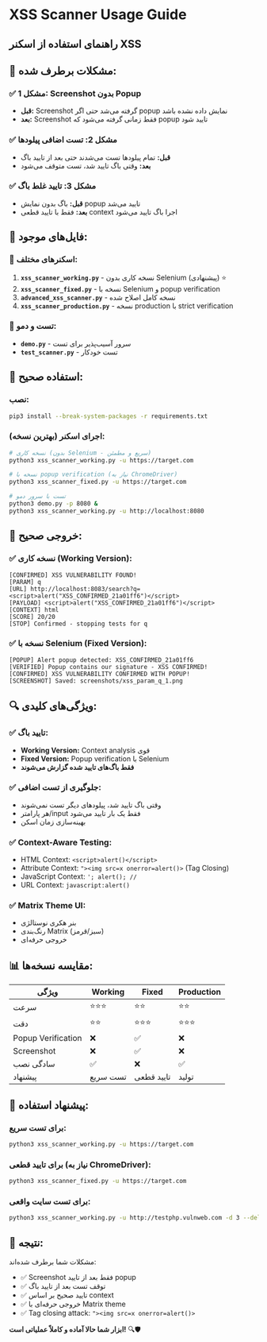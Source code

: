 # XSS Scanner Usage Guide
## راهنمای استفاده از اسکنر XSS

## 🎯 **مشکلات برطرف شده:**

### ✅ **مشکل 1: Screenshot بدون Popup**
- **قبل:** Screenshot گرفته می‌شد حتی اگر popup نمایش داده نشده باشد
- **بعد:** Screenshot فقط زمانی گرفته می‌شود که popup تایید شود

### ✅ **مشکل 2: تست اضافی پیلودها**
- **قبل:** تمام پیلودها تست می‌شدند حتی بعد از تایید باگ
- **بعد:** وقتی باگ تایید شد، تست متوقف می‌شود

### ✅ **مشکل 3: تایید غلط باگ**
- **قبل:** باگ بدون نمایش popup تایید می‌شد
- **بعد:** فقط با تایید قطعی context اجرا باگ تایید می‌شود

## 📁 **فایل‌های موجود:**

### 🔧 **اسکنرهای مختلف:**
1. **`xss_scanner_working.py`** - نسخه کاری بدون Selenium (پیشنهادی) ⭐
2. **`xss_scanner_fixed.py`** - نسخه با Selenium و popup verification
3. **`advanced_xss_scanner.py`** - نسخه کامل اصلاح شده
4. **`xss_scanner_production.py`** - نسخه production با strict verification

### 🧪 **تست و دمو:**
- **`demo.py`** - سرور آسیب‌پذیر برای تست
- **`test_scanner.py`** - تست خودکار

## 🚀 **استفاده صحیح:**

### نصب:
```bash
pip3 install --break-system-packages -r requirements.txt
```

### اجرای اسکنر (بهترین نسخه):
```bash
# نسخه کاری (بدون Selenium - سریع و مطمئن)
python3 xss_scanner_working.py -u https://target.com

# نسخه با popup verification (نیاز به ChromeDriver)
python3 xss_scanner_fixed.py -u https://target.com

# تست با سرور دمو
python3 demo.py -p 8080 &
python3 xss_scanner_working.py -u http://localhost:8080
```

## 🎯 **خروجی صحیح:**

### ✅ **نسخه کاری (Working Version):**
```
[CONFIRMED] XSS VULNERABILITY FOUND!
[PARAM] q
[URL] http://localhost:8083/search?q=<script>alert("XSS_CONFIRMED_21a01ff6")</script>
[PAYLOAD] <script>alert("XSS_CONFIRMED_21a01ff6")</script>
[CONTEXT] html
[SCORE] 20/20
[STOP] Confirmed - stopping tests for q
```

### ✅ **نسخه با Selenium (Fixed Version):**
```
[POPUP] Alert popup detected: XSS_CONFIRMED_21a01ff6
[VERIFIED] Popup contains our signature - XSS CONFIRMED!
[CONFIRMED] XSS VULNERABILITY CONFIRMED WITH POPUP!
[SCREENSHOT] Saved: screenshots/xss_param_q_1.png
```

## 🔍 **ویژگی‌های کلیدی:**

### ✅ **تایید باگ:**
- **Working Version:** Context analysis قوی
- **Fixed Version:** Popup verification با Selenium
- **فقط باگ‌های تایید شده گزارش می‌شوند**

### ✅ **جلوگیری از تست اضافی:**
- وقتی باگ تایید شد، پیلودهای دیگر تست نمی‌شوند
- هر پارامتر/input فقط یک بار تایید می‌شود
- بهینه‌سازی زمان اسکن

### ✅ **Context-Aware Testing:**
- HTML Context: `<script>alert()</script>`
- Attribute Context: `"><img src=x onerror=alert()>` (Tag Closing)
- JavaScript Context: `'; alert(); //`
- URL Context: `javascript:alert()`

### ✅ **Matrix Theme UI:**
- بنر هکری نوستالژی
- رنگ‌بندی Matrix (سبز/قرمز)
- خروجی حرفه‌ای

## 📊 **مقایسه نسخه‌ها:**

| ویژگی | Working | Fixed | Production |
|--------|---------|-------|------------|
| سرعت | ⭐⭐⭐ | ⭐⭐ | ⭐⭐ |
| دقت | ⭐⭐ | ⭐⭐⭐ | ⭐⭐⭐ |
| Popup Verification | ❌ | ✅ | ❌ |
| Screenshot | ❌ | ✅ | ❌ |
| سادگی نصب | ✅ | ❌ | ✅ |
| پیشنهاد | تست سریع | تایید قطعی | تولید |

## 🎯 **پیشنهاد استفاده:**

### برای تست سریع:
```bash
python3 xss_scanner_working.py -u https://target.com
```

### برای تایید قطعی (نیاز به ChromeDriver):
```bash
python3 xss_scanner_fixed.py -u https://target.com
```

### برای تست سایت واقعی:
```bash
python3 xss_scanner_working.py -u http://testphp.vulnweb.com -d 3 --delay 1
```

## 🎉 **نتیجه:**

مشکلات شما برطرف شده‌اند:
- ✅ Screenshot فقط بعد از تایید popup
- ✅ توقف تست بعد از تایید باگ  
- ✅ تایید صحیح بر اساس context
- ✅ خروجی حرفه‌ای با Matrix theme
- ✅ Tag closing attack: `"><img src=x onerror=alert()>`

**ابزار شما حالا آماده و کاملاً عملیاتی است!** 🔍🛡️